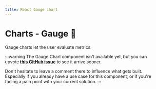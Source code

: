 ```yaml
---
title: React Gauge chart
---
```


# Charts - Gauge 🚧

<p class="description">Gauge charts let the user evaluate metrics.</p>

:::warning
The Gauge Chart component isn't available yet, but you can upvote [**this GitHub issue**](https://github.com/mui/mui-x/issues/2903) to see it arrive sooner.

Don't hesitate to leave a comment there to influence what gets built.
Especially if you already have a use case for this component, or if you're facing a pain point with your current solution.
:::
